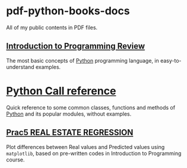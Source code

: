 # pdf-python-books-docs
All of my public contents in PDF files.

## [Introduction to Programming Review](https://github.com/htnminh/pdf-python-books-docs/tree/main/Introduction%20to%20Programming%20Review)
The most basic concepts of [Python](https://github.com/python) programming language, in easy-to-understand examples.
# [Python Call reference](https://github.com/htnminh/pdf-python-books-docs/tree/main/Python%20Call%20reference)
Quick reference to some common classes, functions and methods of [Python](https://github.com/python) and its popular modules, without examples.
## [Prac5 REAL ESTATE REGRESSION](https://github.com/htnminh/pdf-python-books-docs/tree/main/Prac5%20REAL%20ESTATE%20REGRESSION)
Plot differences between Real values and Predicted values using `matplotlib`, based on pre-written codes in Introduction to Programming course.
